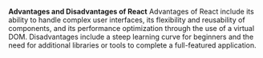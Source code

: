 **Advantages and Disadvantages of React**
Advantages of React include its ability to handle complex user interfaces, its flexibility and reusability of components, and its performance optimization through the use of a virtual DOM. Disadvantages include a steep learning curve for beginners and the need for additional libraries or tools to complete a full-featured application.